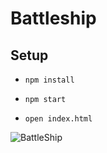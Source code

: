 Battleship
====================================

## Setup

* `npm install`

* `npm start`

* `open index.html`

![BattleShip](/img.jpg?raw=true "Battleship")


